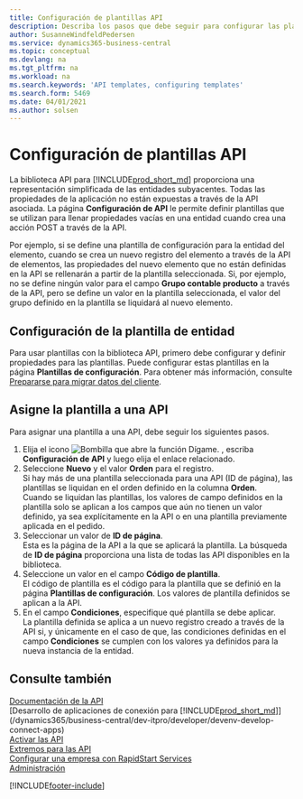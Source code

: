 ```yaml
---
title: Configuración de plantillas API
description: Describa los pasos que debe seguir para configurar las plantillas API para Dynamics 365 Business Central.
author: SusanneWindfeldPedersen
ms.service: dynamics365-business-central
ms.topic: conceptual
ms.devlang: na
ms.tgt_pltfrm: na
ms.workload: na
ms.search.keywords: 'API templates, configuring templates'
ms.search.form: 5469
ms.date: 04/01/2021
ms.author: solsen
---
```


# <a name="configuring-api-templates"></a>Configuración de plantillas API

La biblioteca API para [!INCLUDE[prod_short_md](includes/prod_short.md)] proporciona una representación simplificada de las entidades subyacentes. Todas las propiedades de la aplicación no están expuestas a través de la API asociada. La página **Configuración de API** le permite definir plantillas que se utilizan para llenar propiedades vacías en una entidad cuando crea una acción POST a través de la API. 

Por ejemplo, si se define una plantilla de configuración para la entidad del elemento, cuando se crea un nuevo registro del elemento a través de la API de elementos, las propiedades del nuevo elemento que no están definidas en la API se rellenarán a partir de la plantilla seleccionada. Si, por ejemplo, no se define ningún valor para el campo **Grupo contable producto** a través de la API, pero se define un valor en la plantilla seleccionada, el valor del grupo definido en la plantilla se liquidará al nuevo elemento. 

## <a name="setting-up-the-entity-template"></a>Configuración de la plantilla de entidad
Para usar plantillas con la biblioteca API, primero debe configurar y definir propiedades para las plantillas. Puede configurar estas plantillas en la página **Plantillas de configuración**. Para obtener más información, consulte [Prepararse para migrar datos del cliente](admin-use-templates-to-prepare-customer-data-for-migration.md). 

## <a name="assign-the-template-to-an-api"></a>Asigne la plantilla a una API

Para asignar una plantilla a una API, debe seguir los siguientes pasos.

1. Elija el icono ![Bombilla que abre la función Dígame.](media/ui-search/search_small.png "Dígame qué desea hacer") , escriba **Configuración de API** y luego elija el enlace relacionado.
2. Seleccione **Nuevo** y el valor **Orden** para el registro.  
Si hay más de una plantilla seleccionada para una API (ID de página), las plantillas se liquidan en el orden definido en la columna **Orden**.   
Cuando se liquidan las plantillas, los valores de campo definidos en la plantilla solo se aplican a los campos que aún no tienen un valor definido, ya sea explícitamente en la API o en una plantilla previamente aplicada en el pedido. 
3. Seleccionar un valor de **ID de página**.  
Esta es la página de la API a la que se aplicará la plantilla. La búsqueda de **ID de página** proporciona una lista de todas las API disponibles en la biblioteca.
4. Seleccione un valor en el campo **Código de plantilla**.  
El código de plantilla es el código para la plantilla que se definió en la página **Plantillas de configuración**. Los valores de plantilla definidos se aplican a la API. 
5. En el campo **Condiciones**, especifique qué plantilla se debe aplicar.  
La plantilla definida se aplica a un nuevo registro creado a través de la API si, y únicamente en el caso de que, las condiciones definidas en el campo **Condiciones** se cumplen con los valores ya definidos para la nueva instancia de la entidad.

## <a name="see-also"></a>Consulte también
[Documentación de la API](/dynamics-nav/fin-graph)  
[Desarrollo de aplicaciones de conexión para [!INCLUDE[prod_short_md](includes/prod_short.md)]](/dynamics365/business-central/dev-itpro/developer/devenv-develop-connect-apps)  
[Activar las API](/dynamics-nav/enabling-apis-for-dynamics-nav)  
[Extremos para las API](/dynamics-nav/endpoints-apis-for-dynamics)  
[Configurar una empresa con RapidStart Services](admin-set-up-a-company-with-rapidstart.md)  
[Administración](admin-setup-and-administration.md)

[!INCLUDE[footer-include](includes/footer-banner.md)]